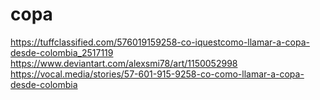 # copa
https://tuffclassified.com/576019159258-co-iquestcomo-llamar-a-copa-desde-colombia_2517119 https://www.deviantart.com/alexsmi78/art/1150052998 https://vocal.media/stories/57-601-915-9258-co-como-llamar-a-copa-desde-colombia
